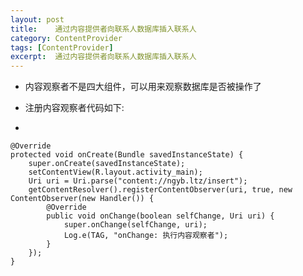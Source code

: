 ```yaml
---
layout: post
title:    通过内容提供者向联系人数据库插入联系人
category: ContentProvider
tags: [ContentProvider]
excerpt:  通过内容提供者向联系人数据库插入联系人 
---
```


- 内容观察者不是四大组件，可以用来观察数据库是否被操作了
- 注册内容观察者代码如下:

-
    
    @Override
    protected void onCreate(Bundle savedInstanceState) {
        super.onCreate(savedInstanceState);
        setContentView(R.layout.activity_main);
        Uri uri = Uri.parse("content://ngyb.ltz/insert");
        getContentResolver().registerContentObserver(uri, true, new ContentObserver(new Handler()) {
            @Override
            public void onChange(boolean selfChange, Uri uri) {
                super.onChange(selfChange, uri);
                Log.e(TAG, "onChange: 执行内容观察者");
            }
        });
    }